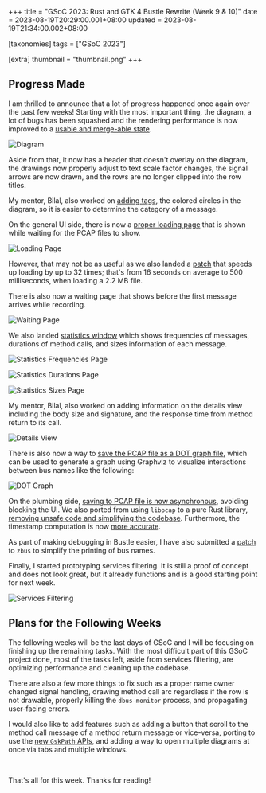 +++
title = "GSoC 2023: Rust and GTK 4 Bustle Rewrite (Week 9 & 10)"
date = 2023-08-19T20:29:00.001+08:00
updated = 2023-08-19T21:34:00.002+08:00

[taxonomies]
tags = ["GSoC 2023"]

[extra]
thumbnail = "thumbnail.png"
+++

## Progress Made

I am thrilled to announce that a lot of progress happened once again over the past few weeks! Starting with the most important thing, the diagram, a lot of bugs has been squashed and the rendering performance is now improved to a [usable and merge-able state](https://gitlab.gnome.org/msandova/bustle/-/merge_requests/34).

![Diagram](diagram.gif)

Aside from that, it now has a header that doesn't overlay on the diagram, the drawings now properly adjust to text scale factor changes, the signal arrows are now drawn, and the rows are no longer clipped into the row titles.

My mentor, Bilal, also worked on [adding tags](https://gitlab.gnome.org/msandova/bustle/-/merge_requests/45), the colored circles in the diagram, so it is easier to determine the category of a message.

On the general UI side, there is now a [proper loading page](https://gitlab.gnome.org/msandova/bustle/-/merge_requests/30) that is shown while waiting for the PCAP files to show.

![Loading Page](loading-page.png)

However, that may not be as useful as we also landed a [patch](https://gitlab.gnome.org/msandova/bustle/-/commit/d3d29c4c7becb42c33e789287ce467cf0e02ae32) that speeds up loading by up to 32 times; that's from 16 seconds on average to 500 milliseconds, when loading a 2.2 MB file.

There is also now a waiting page that shows before the first message arrives while recording.

![Waiting Page](waiting-page.png)

We also landed [statistics window](https://gitlab.gnome.org/msandova/bustle/-/merge_requests/20) which shows frequencies of messages, durations of method calls, and sizes information of each message.

![Statistics Frequencies Page](statistics-frequencies-page.png)

![Statistics Durations Page](statistics-durations-page.png)

![Statistics Sizes Page](statistics-sizes-page.png)

My mentor, Bilal, also worked on adding information on the details view including the body size and signature, and the response time from method return to its call.

![Details View](details-view.png)

There is also now a way to [save the PCAP file as a DOT graph file](https://gitlab.gnome.org/msandova/bustle/-/merge_requests/28), which can be used to generate a graph using Graphviz to visualize interactions between bus names like the following:

![DOT Graph](dot-graph.png)

On the plumbing side, [saving to PCAP file is now asynchronous](https://gitlab.gnome.org/msandova/bustle/-/commit/ba0c05b2a10a5d48f245a61176242a1f2d8175ce), avoiding blocking the UI. We also ported from using `libpcap` to a pure Rust library, [removing unsafe code and simplifying the codebase](https://gitlab.gnome.org/msandova/bustle/-/commit/a43a8f481d7dc8bd7d430eba50bfdf04a11efccb). Furthermore, the timestamp computation is now [more accurate](https://gitlab.gnome.org/msandova/bustle/-/commit/d603ecbc151dfa341a9d500ed7cd37b7292a13c3).

As part of making debugging in Bustle easier, I have also submitted a [patch](https://github.com/dbus2/zbus/pull/450) to `zbus` to simplify the printing of bus names.

Finally, I started prototyping services filtering. It is still a proof of concept and does not look great, but it already functions and is a good starting point for next week.

![Services Filtering](services-filtering.png)

## Plans for the Following Weeks

The following weeks will be the last days of GSoC and I will be focusing on finishing up the remaining tasks. With the most difficult part of this GSoC project done, most of the tasks left, aside from services filtering, are optimizing performance and cleaning up the codebase.

There are also a few more things to fix such as a proper name owner changed signal handling, drawing method call arc regardless if the row is not drawable, properly killing the `dbus-monitor` process, and propagating user-facing errors.

I would also like to add features such as adding a button that scroll to the method call message of a method return message or vice-versa, porting to use the [new `GskPath` APIs](https://docs.gtk.org/gsk4/struct.Path.html), and adding a way to open multiple diagrams at once via tabs and multiple windows.

<br>

That's all for this week. Thanks for reading!
